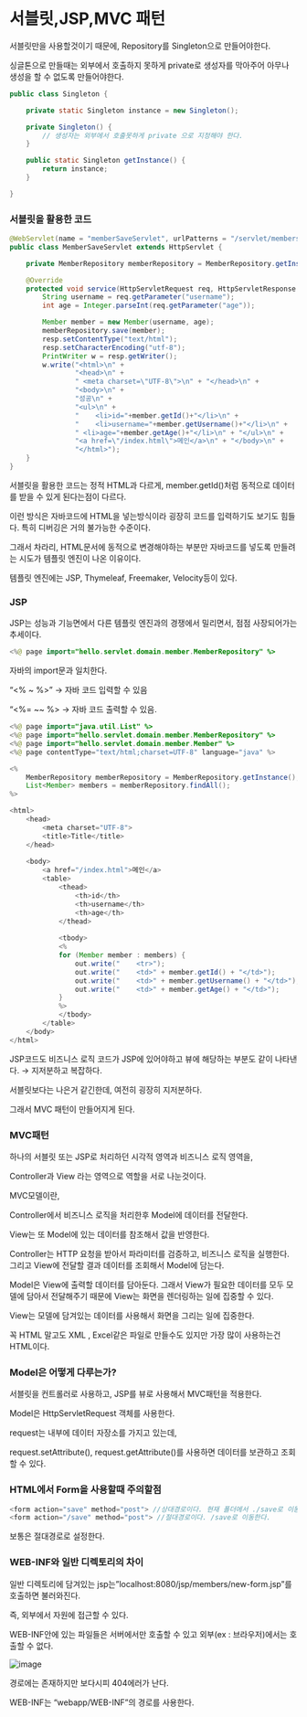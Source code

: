 # 서블릿,JSP,MVC 패턴

서블릿만을 사용할것이기 때문에, Repository를 Singleton으로 만들어야한다.

싱글톤으로 만들때는 외부에서 호출하지 못하게 private로 생성자를 막아주어 아무나 생성을 할 수 없도록 만들어야한다.

```java
public class Singleton {

    private static Singleton instance = new Singleton();

    private Singleton() {
        // 생성자는 외부에서 호출못하게 private 으로 지정해야 한다.
    }

    public static Singleton getInstance() {
        return instance;
    }

}
```

### 서블릿을 활용한 코드

```java
@WebServlet(name = "memberSaveServlet", urlPatterns = "/servlet/members/save")
public class MemberSaveServlet extends HttpServlet {

    private MemberRepository memberRepository = MemberRepository.getInstance();

    @Override
    protected void service(HttpServletRequest req, HttpServletResponse resp) throws ServletException, IOException {
        String username = req.getParameter("username");
        int age = Integer.parseInt(req.getParameter("age"));

        Member member = new Member(username, age);
        memberRepository.save(member);
        resp.setContentType("text/html");
        resp.setCharacterEncoding("utf-8");
        PrintWriter w = resp.getWriter();
        w.write("<html>\n" +
                "<head>\n" +
                " <meta charset=\"UTF-8\">\n" + "</head>\n" +
                "<body>\n" +
                "성공\n" +
                "<ul>\n" +
                "    <li>id="+member.getId()+"</li>\n" +
                "    <li>username="+member.getUsername()+"</li>\n" +
                " <li>age="+member.getAge()+"</li>\n" + "</ul>\n" +
                "<a href=\"/index.html\">메인</a>\n" + "</body>\n" +
                "</html>");
    }
}
```

서블릿을 활용한 코드는 정적 HTML과 다르게, member.getId()처럼 동적으로 데이터를 받을 수 있게 된다는점이 다르다.

이런 방식은 자바코드에 HTML을 넣는방식이라 굉장히 코드를 입력하기도 보기도 힘들다. 특히 디버깅은 거의 불가능한 수준이다.

그래서 차라리, HTML문서에 동적으로 변경해야하는 부분만 자바코드를 넣도록 만들려는 시도가 템플릿 엔진이 나온 이유이다.

템플릿 엔진에는 JSP, Thymeleaf, Freemaker, Velocity등이 있다.

### JSP

JSP는 성능과 기능면에서 다른 템플릿 엔진과의 경쟁에서 밀리면서, 점점 사장되어가는 추세이다.

```java
<%@ page import="hello.servlet.domain.member.MemberRepository" %>
```

자바의 import문과 일치한다.

“<% ~ %>” → 자바 코드 입력할 수 있음

“<%= ~~ %> → 자바 코드 출력할 수 있음.

```java
<%@ page import="java.util.List" %>
<%@ page import="hello.servlet.domain.member.MemberRepository" %>
<%@ page import="hello.servlet.domain.member.Member" %>
<%@ page contentType="text/html;charset=UTF-8" language="java" %>

<%
    MemberRepository memberRepository = MemberRepository.getInstance();
    List<Member> members = memberRepository.findAll();
%>

<html>
    <head>
        <meta charset="UTF-8">
        <title>Title</title>
    </head>
    
    <body>
        <a href="/index.html">메인</a>
        <table>
            <thead>
                <th>id</th>
                <th>username</th>
                <th>age</th>
            </thead>
    
            <tbody>
            <%
            for (Member member : members) {
                out.write("    <tr>");
                out.write("    <td>" + member.getId() + "</td>");
                out.write("    <td>" + member.getUsername() + "</td>");
                out.write("    <td>" + member.getAge() + "</td>");
            }
            %>
            </tbody>
        </table>
    </body>
</html>
```

JSP코드도 비즈니스 로직 코드가 JSP에 있어야하고 뷰에 해당하는 부분도 같이 나타낸다. → 지저분하고 복잡하다.

서블릿보다는 나은거 같긴한데, 여전히 굉장히 지저분하다.

그래서 MVC 패턴이 만들어지게 된다.

### MVC패턴

하나의 서블릿 또는 JSP로 처리하던 시각적 영역과 비즈니스 로직 영역을,

Controller과 View 라는 영역으로 역할을 서로 나눈것이다.

MVC모델이란,

Controller에서 비즈니스 로직을 처리한후 Model에 데이터를 전달한다.

View는 또 Model에 있는 데이터를 참조해서 값을 반영한다.

Controller는 HTTP 요청을 받아서 파라미터를 검증하고, 비즈니스 로직을 실행한다. 그리고 View에 전달할 결과 데이터를 조회해서 Model에 담는다.

Model은 View에 출력할 데이터를 담아둔다. 그래서 View가 필요한 데이터를 모두 모델에 담아서 전달해주기 때문에 View는 화면을 렌더링하는 일에 집중할 수 있다.

View는 모델에 담겨있는 데이터를 사용해서 화면을 그리는 일에 집중한다.

꼭 HTML 말고도 XML , Excel같은 파일로 만들수도 있지만 가장 많이 사용하는건 HTML이다.

### Model은 어떻게 다루는가?

서블릿을 컨트롤러로 사용하고, JSP를 뷰로 사용해서 MVC패턴을 적용한다.

Model은 HttpServletRequest 객체를 사용한다.

request는 내부에 데이터 자장소를 가지고 있는데,

request.setAttribute(), request.getAttribute()를 사용하면 데이터를 보관하고 조회할 수 있다.

### HTML에서 Form을 사용할때 주의할점

```java
<form action="save" method="post"> //상대경로이다. 현재 폴더에서 ./save로 이동한다.
<form action="/save" method="post"> //절대경로이다. /save로 이동한다.
```

보통은 절대경로로 설정한다.

### WEB-INF와 일반 디렉토리의 차이

일반 디렉토리에 담겨있는 jsp는”localhost:8080/jsp/members/new-form.jsp”를 호출하면 불러와진다.

즉, 외부에서 자원에 접근할 수 있다.

WEB-INF안에 있는 파일들은 서버에서만 호출할 수 있고 외부(ex : 브라우저)에서는 호출할 수 없다.

![image](https://user-images.githubusercontent.com/70310271/219955282-5975c4f1-f24c-4e14-bd6e-b37722aa2eb0.png)

경로에는 존재하지만 보다시피 404에러가 난다.

WEB-INF는 “webapp/WEB-INF”의 경로를 사용한다.

